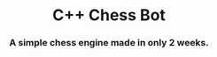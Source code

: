 <h1 align=center>C++ Chess Bot</h1>

<h3 align=center>A simple chess engine made in only 2 weeks.</h3>
